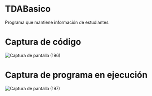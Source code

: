 # TDABasico

Programa que mantiene información de estudiantes

# Captura de código
![Captura de pantalla (196)](https://user-images.githubusercontent.com/72763212/97815107-74a79300-1c51-11eb-817f-a19f8921749a.png)

# Captura de programa en ejecución

![Captura de pantalla (197)](https://user-images.githubusercontent.com/72763212/97815171-dec03800-1c51-11eb-958a-678a4e707a7f.png)

